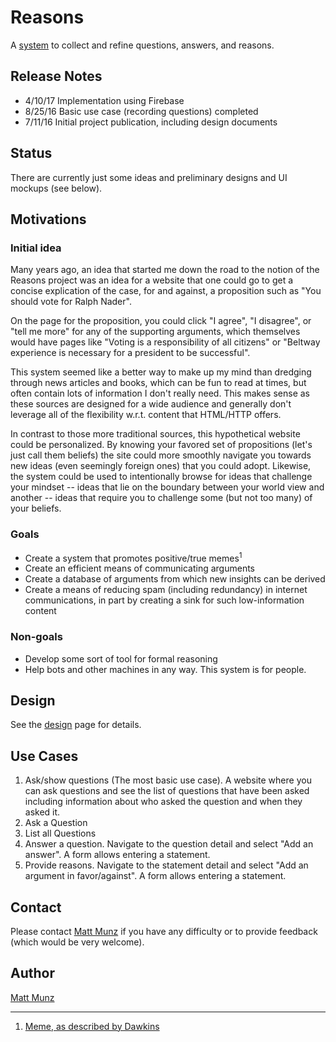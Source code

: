 # Reasons

A [system](https://mattmunz.github.io/Reasons) to collect and refine questions, answers, and 
reasons.

## Release Notes

* 4/10/17 Implementation using Firebase 
* 8/25/16 Basic use case (recording questions) completed
* 7/11/16 Initial project publication, including design documents 

## Status

There are currently just some ideas and preliminary designs and UI mockups (see below).

## Motivations

### Initial idea

Many years ago, an idea that started me down the road to the notion of the Reasons project was an 
idea for a website that one could go to get a concise explication of the case, for and against, a 
proposition such as "You should vote for Ralph Nader". 

On the page for the proposition, you could click "I agree", "I disagree", or "tell me more" for any 
of the supporting arguments, which themselves would have pages like 
"Voting is a responsibility of all citizens" or "Beltway experience is necessary for a 
president to be successful".     

This system seemed like a better way to make up my mind than dredging through news articles and 
books, which can be fun to read at times, but often contain lots of information I don't 
really need. This makes sense as these sources are designed for a wide audience and generally don't 
leverage all of the flexibility w.r.t. content that HTML/HTTP offers.

In contrast to those more traditional sources, this hypothetical website could be personalized. By 
knowing your favored set of propositions (let's just call them beliefs) the site could more smoothly 
navigate you towards new ideas (even seemingly foreign ones) that you could adopt. Likewise, the 
system could be used to intentionally browse for ideas that challenge your mindset -- ideas that 
lie on the boundary between your world view and another -- ideas that require you to challenge some 
(but not too many) of your beliefs.     

### Goals

* Create a system that promotes positive/true memes<sup>1</sup>
* Create an efficient means of communicating arguments
* Create a database of arguments from which new insights can be derived
* Create a means of reducing spam (including redundancy) in internet communications, in part 
  by creating a sink for such low-information content
  
### Non-goals

* Develop some sort of tool for formal reasoning
* Help bots and other machines in any way. This system is for people.  

## Design

See the [design](documentation/Design.md) page for details.

## Use Cases

1. Ask/show questions (The most basic use case). A website where you can ask questions and 
   see the list of questions that have been asked including information about who asked the 
   question and when they asked it.
  1. Ask a Question
  2. List all Questions
2. Answer a question. Navigate to the question detail and select "Add an answer". A form allows 
   entering a statement.
3. Provide reasons. Navigate to the statement detail and select "Add an argument in favor/against".
   A form allows entering a statement. 

## Contact

Please contact [Matt Munz](https://github.com/mattmunz) if you have any difficulty or 
to provide feedback (which would be very welcome).

## Author

[Matt Munz](https://github.com/mattmunz)

------------------------

1) [Meme, as described by Dawkins](https://en.wikipedia.org/wiki/Meme)

